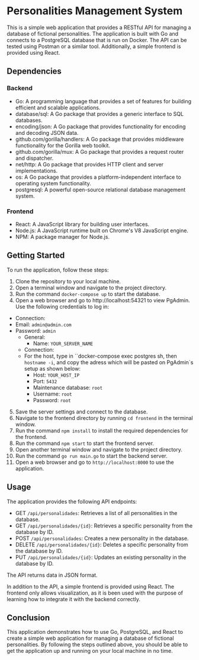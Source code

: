 # Personalities Management System

This is a simple web application that provides a RESTful API for managing a database of fictional personalities. The application is built with Go and connects to a PostgreSQL database that is run on Docker. The API can be tested using Postman or a similar tool. Additionally, a simple frontend is provided using React.

## Dependencies

### Backend

- Go: A programming language that provides a set of features for building efficient and scalable applications.
- database/sql: A Go package that provides a generic interface to SQL databases.
- encoding/json: A Go package that provides functionality for encoding and decoding JSON data.
- github.com/gorilla/handlers: A Go package that provides middleware functionality for the Gorilla web toolkit.
- github.com/gorilla/mux: A Go package that provides a request router and dispatcher.
- net/http: A Go package that provides HTTP client and server implementations.
- os: A Go package that provides a platform-independent interface to operating system functionality.
- postgresql: A powerful open-source relational database management system.

### Frontend

- React: A JavaScript library for building user interfaces.
- Node.js: A JavaScript runtime built on Chrome's V8 JavaScript engine.
- NPM: A package manager for Node.js.

## Getting Started

To run the application, follow these steps:

1. Clone the repository to your local machine.
2. Open a terminal window and navigate to the project directory.
3. Run the command `docker-compose up` to start the database.
4. Open a web browser and go to http://localhost:54321 to view PgAdmin. Use the following credentials to log in:
- Connection:
- Email: `admin@admin.com`
- Password: `admin`
   - General:
     - Name: `YOUR_SERVER_NAME`
   - Connection:
   - For the host, type in ``docker-compose exec postgres sh, then `hostname -i`, and copy the adress which will be pasted on PgAdmin`s setup as shown below:
     - Host: `YOUR_HOST_IP`
     - Port: `5432`
     - Maintenance database: `root`
     - Username: `root`
     - Password: `root`
5. Save the server settings and connect to the database.
6. Navigate to the frontend directory by running `cd frontend` in the terminal window.
7. Run the command `npm install` to install the required dependencies for the frontend.
8. Run the command `npm start` to start the frontend server.
9. Open another terminal window and navigate to the project directory.
10. Run the command `go run main.go` to start the backend server.
11. Open a web browser and go to `http://localhost:8000` to use the application.

## Usage

The application provides the following API endpoints:

- GET `/api/personalidades`: Retrieves a list of all personalities in the database.
- GET `/api/personalidades/{id}`: Retrieves a specific personality from the database by ID.
- POST `/api/personalidades`: Creates a new personality in the database.
- DELETE `/api/personalidades/{id}`: Deletes a specific personality from the database by ID.
- PUT `/api/personalidades/{id}`: Updates an existing personality in the database by ID.

The API returns data in JSON format.

In addition to the API, a simple frontend is provided using React. The frontend only allows visualization, as it is been used with the purpose of learning how to integrate it with the backend correctly.

## Conclusion

This application demonstrates how to use Go, PostgreSQL, and React to create a simple web application for managing a database of fictional personalities. By following the steps outlined above, you should be able to get the application up and running on your local machine in no time.
